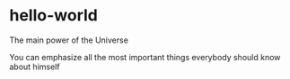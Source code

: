 # hello-world
The main power of the Universe

You can emphasize all the most important things everybody should know about himself
